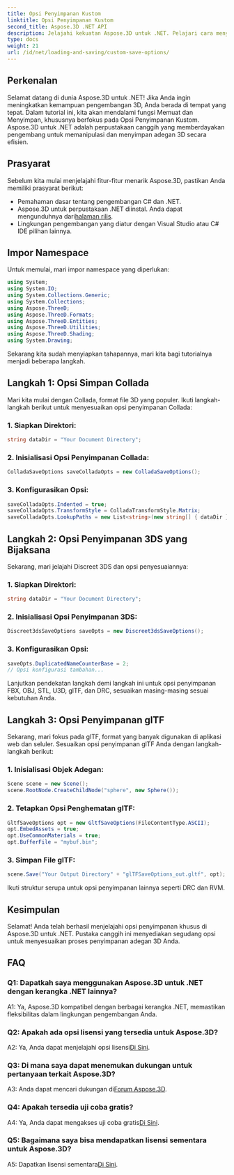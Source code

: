 ```yaml
---
title: Opsi Penyimpanan Kustom
linktitle: Opsi Penyimpanan Kustom
second_title: Aspose.3D .NET API
description: Jelajahi kekuatan Aspose.3D untuk .NET. Pelajari cara menyesuaikan penyimpanan adegan 3D Anda dengan panduan langkah demi langkah tentang format Collada, USD, 3DS, FBX, OBJ, STL, U3D, glTF, DRC, dan RVM.
type: docs
weight: 21
url: /id/net/loading-and-saving/custom-save-options/
---
```

## Perkenalan

Selamat datang di dunia Aspose.3D untuk .NET! Jika Anda ingin meningkatkan kemampuan pengembangan 3D, Anda berada di tempat yang tepat. Dalam tutorial ini, kita akan mendalami fungsi Memuat dan Menyimpan, khususnya berfokus pada Opsi Penyimpanan Kustom. Aspose.3D untuk .NET adalah perpustakaan canggih yang memberdayakan pengembang untuk memanipulasi dan menyimpan adegan 3D secara efisien.

## Prasyarat

Sebelum kita mulai menjelajahi fitur-fitur menarik Aspose.3D, pastikan Anda memiliki prasyarat berikut:

- Pemahaman dasar tentang pengembangan C# dan .NET.
-  Aspose.3D untuk perpustakaan .NET diinstal. Anda dapat mengunduhnya dari[halaman rilis](https://releases.aspose.com/3d/net/).
- Lingkungan pengembangan yang diatur dengan Visual Studio atau C# IDE pilihan lainnya.

## Impor Namespace

Untuk memulai, mari impor namespace yang diperlukan:

```csharp
using System;
using System.IO;
using System.Collections.Generic;
using System.Collections;
using Aspose.ThreeD;
using Aspose.ThreeD.Formats;
using Aspose.ThreeD.Entities;
using Aspose.ThreeD.Utilities;
using Aspose.ThreeD.Shading;
using System.Drawing;
```

Sekarang kita sudah menyiapkan tahapannya, mari kita bagi tutorialnya menjadi beberapa langkah.

## Langkah 1: Opsi Simpan Collada

Mari kita mulai dengan Collada, format file 3D yang populer. Ikuti langkah-langkah berikut untuk menyesuaikan opsi penyimpanan Collada:

### 1. Siapkan Direktori:
   ```csharp
   string dataDir = "Your Document Directory";
   ```

### 2. Inisialisasi Opsi Penyimpanan Collada:
   ```csharp
   ColladaSaveOptions saveColladaOpts = new ColladaSaveOptions();
   ```

### 3. Konfigurasikan Opsi:
   ```csharp
   saveColladaOpts.Indented = true;
   saveColladaOpts.TransformStyle = ColladaTransformStyle.Matrix;
   saveColladaOpts.LookupPaths = new List<string>(new string[] { dataDir });
   ```

## Langkah 2: Opsi Penyimpanan 3DS yang Bijaksana

Sekarang, mari jelajahi Discreet 3DS dan opsi penyesuaiannya:

### 1. Siapkan Direktori:
   ```csharp
   string dataDir = "Your Document Directory";
   ```

### 2. Inisialisasi Opsi Penyimpanan 3DS:
   ```csharp
   Discreet3dsSaveOptions saveOpts = new Discreet3dsSaveOptions();
   ```

### 3. Konfigurasikan Opsi:
   ```csharp
   saveOpts.DuplicatedNameCounterBase = 2;
   // Opsi konfigurasi tambahan...
   ```

Lanjutkan pendekatan langkah demi langkah ini untuk opsi penyimpanan FBX, OBJ, STL, U3D, glTF, dan DRC, sesuaikan masing-masing sesuai kebutuhan Anda.

## Langkah 3: Opsi Penyimpanan glTF

Sekarang, mari fokus pada glTF, format yang banyak digunakan di aplikasi web dan seluler. Sesuaikan opsi penyimpanan glTF Anda dengan langkah-langkah berikut:

### 1. Inisialisasi Objek Adegan:
   ```csharp
   Scene scene = new Scene();
   scene.RootNode.CreateChildNode("sphere", new Sphere());
   ```

### 2. Tetapkan Opsi Penghematan glTF:
   ```csharp
   GltfSaveOptions opt = new GltfSaveOptions(FileContentType.ASCII);
   opt.EmbedAssets = true;
   opt.UseCommonMaterials = true;
   opt.BufferFile = "mybuf.bin";
   ```

### 3. Simpan File glTF:
   ```csharp
   scene.Save("Your Output Directory" + "glTFSaveOptions_out.gltf", opt);
   ```

Ikuti struktur serupa untuk opsi penyimpanan lainnya seperti DRC dan RVM.

## Kesimpulan

Selamat! Anda telah berhasil menjelajahi opsi penyimpanan khusus di Aspose.3D untuk .NET. Pustaka canggih ini menyediakan segudang opsi untuk menyesuaikan proses penyimpanan adegan 3D Anda.

## FAQ

### Q1: Dapatkah saya menggunakan Aspose.3D untuk .NET dengan kerangka .NET lainnya?

A1: Ya, Aspose.3D kompatibel dengan berbagai kerangka .NET, memastikan fleksibilitas dalam lingkungan pengembangan Anda.

### Q2: Apakah ada opsi lisensi yang tersedia untuk Aspose.3D?

 A2: Ya, Anda dapat menjelajahi opsi lisensi[Di Sini](https://purchase.aspose.com/buy).

### Q3: Di mana saya dapat menemukan dukungan untuk pertanyaan terkait Aspose.3D?

 A3: Anda dapat mencari dukungan di[Forum Aspose.3D](https://forum.aspose.com/c/3d/18).

### Q4: Apakah tersedia uji coba gratis?

 A4: Ya, Anda dapat mengakses uji coba gratis[Di Sini](https://releases.aspose.com/).

### Q5: Bagaimana saya bisa mendapatkan lisensi sementara untuk Aspose.3D?

 A5: Dapatkan lisensi sementara[Di Sini](https://purchase.aspose.com/temporary-license/).